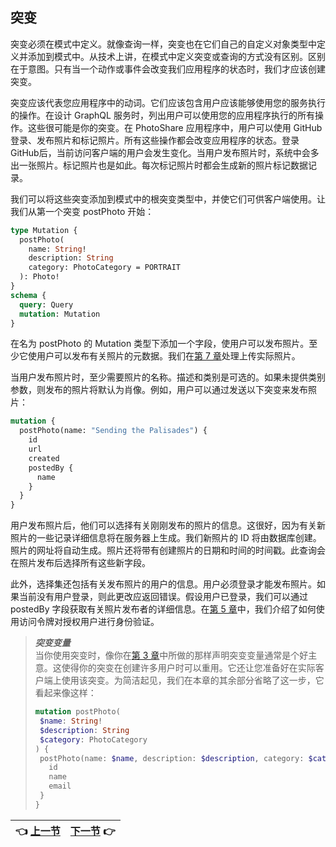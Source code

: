 ## 突变

突变必须在模式中定义。就像查询一样，突变也在它们自己的自定义对象类型中定义并添加到模式中。从技术上讲，在模式中定义突变或查询的方式没有区别。区别在于意图。只有当一个动作或事件会改变我们应用程序的状态时，我们才应该创建突变。

突变应该代表您应用程序中的动词。它们应该包含用户应该能够使用您的服务执行的操作。在设计 GraphQL 服务时，列出用户可以使用您的应用程序执行的所有操作。这些很可能是你的突变。在 PhotoShare 应用程序中，用户可以使用 GitHub 登录、发布照片和标记照片。所有这些操作都会改变应用程序的状态。登录GitHub后，当前访问客户端的用户会发生变化。当用户发布照片时，系统中会多出一张照片。标记照片也是如此。每次标记照片时都会生成新的照片标记数据记录。

我们可以将这些突变添加到模式中的根突变类型中，并使它们可供客户端使用。让我们从第一个突变 postPhoto 开始：

``` graphql
type Mutation {
  postPhoto(
    name: String!
    description: String
    category: PhotoCategory = PORTRAIT
  ): Photo!
}
schema {
  query: Query
  mutation: Mutation
}
```

在名为 postPhoto 的 Mutation 类型下添加一个字段，使用户可以发布照片。至少它使用户可以发布有关照片的元数据。我们在[第 7 章](/ch07_00.md)处理上传实际照片。

当用户发布照片时，至少需要照片的名称。描述和类别是可选的。如果未提供类别参数，则发布的照片将默认为肖像。例如，用户可以通过发送以下突变来发布照片：

``` graphql
mutation {
  postPhoto(name: "Sending the Palisades") {
    id
    url
    created
    postedBy {
      name
    }
  }
}
```

用户发布照片后，他们可以选择有关刚刚发布的照片的信息。这很好，因为有关新照片的一些记录详细信息将在服务器上生成。我们新照片的 ID 将由数据库创建。照片的网址将自动生成。照片还将带有创建照片的日期和时间的时间戳。此查询会在照片发布后选择所有这些新字段。

此外，选择集还包括有关发布照片的用户的信息。用户必须登录才能发布照片。如果当前没有用户登录，则此更改应返回错误。假设用户已登录，我们可以通过 postedBy 字段获取有关照片发布者的详细信息。在[第 5 章](/ch05_00.md)中，我们介绍了如何使用访问令牌对授权用户进行身份验证。

> _**突变变量**_  
> 当你使用突变时，像你在[第 3 章](/ch03_00.md)中所做的那样声明突变变量通常是个好主意。这使得你的突变在创建许多用户时可以重用。它还让您准备好在实际客户端上使用该突变。为简洁起见，我们在本章的其余部分省略了这一步，它看起来像这样：
> 
> ``` graphql
> mutation postPhoto(
>  $name: String!
>  $description: String
>  $category: PhotoCategory
>) {
>  postPhoto(name: $name, description: $description, category: $category) {
>    id
>    name
>    email
>  }
>}
> ```

| :point_left: [上一节](/ch04_03.md) | [下一节](/ch04_05.md) :point_right: |
| - | - |

